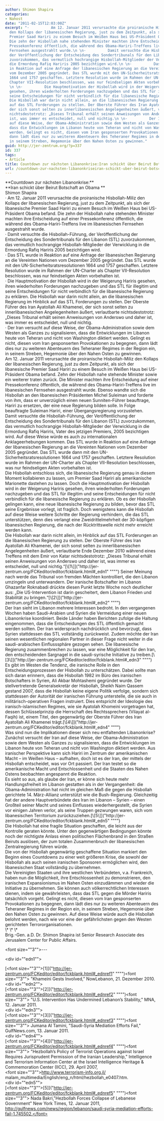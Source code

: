 ```yaml
---
author: Shimon Shapira
categories:
- Nahost
date: "2011-02-15T12:03:00Z"
excerpt: "·          Am 12. Januar 2011 verursachte die proiranische Hisbollah-Miliz
  den Kollaps der libanesischen Regierung, just zu dem Zeitpunkt, als sich der libanesische
  Premier Saad Hariri zu einem Besuch im Weißen Haus bei US-Präsident Obama befand.
  Die zehn der Hisbollah nahe stehenden Minister machten ihre Entscheidung auf einer
  Pressekonferenz öffentlich, die während des Obama-Hariri-Treffens live im libanesischen
  Fernsehen ausgestrahlt wurde.\n \n·          Damit versuchte die Hisbollah-Führung,
  der Veröffentlichung der Entscheidung des Sondertribunals für den Libanon (STL)
  zuvorzukommen, das vermutlich hochrangige Hisbollah-Mitglieder der Verwicklung in
  die Ermordung Rafiq Hariris 2005 bezichtigen wird.\n \n·          Das STL wurde
  in Reaktion auf eine Anfrage der libanesischen Regierung an die Vereinten Nationen
  vom Dezember 2005 gegründet. Das STL wurde mit den UN-Sicherheitsratsresolutionen
  1664 und 1757 geschaffen. Letztere Resolution wurde im Rahmen der UN-Charter als
  Chapter VII-Resolution beschlossen, was nur feindseligen Akten vorbehalten ist.
  \n \n·          Die Hauptmotivation der Hisbollah wird in der Weigerung Hariris
  gesehen, ihren wiederholten Forderungen nachzugeben und das STL für illegitim und
  seine Entscheidungen für nicht verbindlich für die libanesische Regierung zu erklären.
  Die Hisbollah war darin nicht allein, an die libanesischen Regierung im Hinblick
  auf das STL Forderungen zu stellen. Der Oberste Führer des Iran Ayatollah Ali Khamenei,
  der sich sonst selten zu innerlibanesischen Angelegenheiten äußert, verlautbarte
  nichtsdestotrotz: „Dieses Tribunal erhält seinen Anweisungen von Anderswo und daher
  ist, was immer es entscheidet, null und nichtig.\n \n·          Der Iran versucht
  auf diese Weise, der Obama-Administration sowie dem Westen als Ganzes zu signalisieren,
  dass die Entwicklungen im Libanon heute von Teheran und nicht von Washington diktiert
  werden. Gelingt es nicht, diesen vom Iran gesponserten Provokationen zu begegnen,
  dann lädt dies nur zu weiteren Abenteuern des Teheraner Regimes in der Region ein,
  in seinem Streben, Hegemonie über den Nahen Osten zu gewinnen."
guid: http://jer-zentrum.org/?p=337
id: 337
tags:
- Article
title: Countdown zur nächsten Libanonkrise:Iran schickt über Beirut Botschaft an Obama
url: /countdown-zur-nachsten-libanonkriseiran-schickt-uber-beirut-botschaft-an-obama/
---
```


<div align=""center"">**<font size=""3"">Countdown zur nächsten Libanonkrise:</font>**</div><div align=""center"">**<font size=""3"">Iran schickt über Beirut Botschaft an Obama </font>**</div><div align=""center""><font size=""3""> </font></div><div align=""center""><font size=""3"">Shimon Shapira</font></div><div><font size=""3""> </font></div><div><font size=""3""> </font></div><div><font size=""3""><span>·<span> </span></span>Am 12. Januar 2011 verursachte die proiranische Hisbollah-Miliz den Kollaps der libanesischen Regierung, just zu dem Zeitpunkt, als sich der libanesische Premier Saad Hariri zu einem Besuch im Weißen Haus bei US-Präsident Obama befand. Die zehn der Hisbollah nahe stehenden Minister machten ihre Entscheidung auf einer Pressekonferenz öffentlich, die während des Obama-Hariri-Treffens live im libanesischen Fernsehen ausgestrahlt wurde.</font></div><div><font size=""3""> </font></div><div><font size=""3""><span>·<span> </span></span>Damit versuchte die Hisbollah-Führung, der Veröffentlichung der Entscheidung des Sondertribunals für den Libanon (STL) zuvorzukommen, das vermutlich hochrangige Hisbollah-Mitglieder der Verwicklung in die Ermordung Rafiq Hariris 2005 bezichtigen wird.</font></div><div><font size=""3""> </font></div><div><font size=""3""><span>·<span> </span></span>Das STL wurde in Reaktion auf eine Anfrage der libanesischen Regierung an die Vereinten Nationen vom Dezember 2005 gegründet. Das STL wurde mit den UN-Sicherheitsratsresolutionen 1664 und 1757 geschaffen. Letztere Resolution wurde im Rahmen der UN-Charter als Chapter VII-Resolution beschlossen, was nur feindseligen Akten vorbehalten ist. </font></div><div><font size=""3""> </font></div><div><font size=""3""><span>·<span> </span></span>Die Hauptmotivation der Hisbollah wird in der Weigerung Hariris gesehen, ihren wiederholten Forderungen nachzugeben und das STL für illegitim und seine Entscheidungen für nicht verbindlich für die libanesische Regierung zu erklären. Die Hisbollah war darin nicht allein, an die libanesischen Regierung im Hinblick auf das STL Forderungen zu stellen. Der Oberste Führer des Iran Ayatollah Ali Khamenei, der sich sonst selten zu innerlibanesischen Angelegenheiten äußert, verlautbarte nichtsdestotrotz: „Dieses Tribunal erhält seinen Anweisungen von Anderswo und daher ist, was immer es entscheidet, null und nichtig.</font></div><div><font size=""3""> </font></div><div><font size=""3""><span>·<span> </span></span>Der Iran versucht auf diese Weise, der Obama-Administration sowie dem Westen als Ganzes zu signalisieren, dass die Entwicklungen im Libanon heute von Teheran und nicht von Washington diktiert werden. Gelingt es nicht, diesen vom Iran gesponserten Provokationen zu begegnen, dann lädt dies nur zu weiteren Abenteuern des Teheraner Regimes in der Region ein, in seinem Streben, Hegemonie über den Nahen Osten zu gewinnen.</font></div><div><font size=""3""> </font></div><div><font size=""3"">Am 12. Januar 2011 verursachte die proiranische Hisbollah-Miliz den Kollaps der libanesischen Regierung, just zu dem Zeitpunkt, als sich der libanesische Premier Saad Hariri zu einem Besuch im Weißen Haus bei US-Präsident Obama befand. Zehn der Hisbollah nahe stehende Minister sowie ein weiterer traten zurück. Die Minister machten ihre Entscheidung auf einer Pressekonferenz öffentlich, die während des Obama-Hariri-Treffens live im libanesischen Fernsehen ausgestrahlt wurde. Ebenso wandte sich die Hisbollah an den libanesischen Präsidenten Michel Suleiman und forderte von ihm, dass er unverzüglich einen neuen Sunniten-Führer beauftrage, Hariri zu ersetzen, der eine neue Regierung bilden solle. In Folge beauftragte Suleiman Hariri, einer Übergangsregierung vorzustehen.</font></div><div><font size=""3""> </font></div><div><font size=""3"">Damit versuchte die Hisbollah-Führung, der Veröffentlichung der Entscheidung des Sondertribunals für den Libanon (STL) zuvorzukommen, das vermutlich hochrangige Hisbollah-Mitglieder der Verwicklung in die Ermordung Rafiq Hariris, Vater des jetzigen Premiers, 2005 bezichtigen wird. Auf diese Weise würde es auch zu internationalen Anklageerhebungen kommen. Das STL wurde in Reaktion auf eine Anfrage der libanesischen Regierung an die Vereinten Nationen vom Dezember 2005 gegründet. Das STL wurde dann mit den UN-Sicherheitsratsresolutionen 1664 und 1757 geschaffen. Letztere Resolution wurde im Rahmen der UN-Charter als Chapter VII-Resolution beschlossen, was nur feindseligen Akten vorbehalten ist. </font></div><div><font size=""3""> </font></div><div><font size=""3"">Die Hisbollah entschloss sich, die libanesische Regierung genau in diesem Moment kollabieren zu lassen, um Premier Saad Hariri als amerikanische Marionette dastehen zu lassen. Doch die Hauptmotivation der Hisbollah wird in der Weigerung Hariris gesehen, ihren wiederholten Forderungen nachzugeben und das STL für illegitim und seine Entscheidungen für nicht verbindlich für die libanesische Regierung zu erklären. Ob es der Hisbollah gelingen kann, eine neue libanesische Regierung zu bilden, bevor das STL seine Ergebnisse vorlegt, ist fraglich. Doch wenigstens kann die Hisbollah auf diese Weise weitere Schritte der Regierung verhindern, die das STL unterstützen, denn dies verlangt eine Zweidrittelmehrheit der 30-köpfigen libanesischen Regierung, die nach der Rücktrittswelle nicht mehr erreicht werden kann.</font></div><div><font size=""3""> </font></div><div><font size=""3"">Die Hisbollah war darin nicht allein, im Hinblick auf das STL Forderungen an die libanesischen Regierung zu stellen. Der Oberste Führer des Iran Ayatollah Ali Khamenei, der sich sonst selten zu innerlibanesischen Angelegenheiten äußert, verlautbarte Ende Dezember 2010 während eines Treffens mit dem Emir von Katar nichtsdestotrotz: „Dieses Tribunal erhält seinen Anweisungen von Anderswo und daher ist, was immer es entscheidet, null und nichtig.“</font>[<span><span><span><span><font size=""3"">\[1\]</font></span></span></span></span>]("http://jer-zentrum.org/FCKeditor/editor/fckblank.html#_edn1" """")<font size=""3""> Seiner Meinung nach werde das Tribunal von fremden Mächten kontrolliert, die den Libanon umzingeln und unterwandern. Der iranische Botschafter im Libanon Ghazanfar Roknabadi drückte diesen Punkt letzte Woche noch deutlicher aus: „Die US-Intervention ist darin gescheitert, dem Libanon Frieden und Stabilität zu bringen.“</font>[<span><span><span><font size=""3"">\[2\]</font></span></span></span>]("http://jer-zentrum.org/FCKeditor/editor/fckblank.html#_edn2" """")</div><div><font size=""3""> </font></div><div><font size=""3"">Der Iran sieht im Libanon mehrere Interessen bedroht. In den vergangenen Wochen haben Saudi-Arabien und Syrien die Vermeidung einer neuen Libanonkrise koordiniert. Beide Länder haben Berichten zufolge die Haltung eingenommen, dass die Entscheidungen des STL öffentlich gemacht werden sollten. Der Iran widersprach nachdrücklich und bevorzugt, dass Syrien stattdessen das STL vollständig zurückweist. Zudem möchte der Iran seinen wesentlichen regionalen Partner in dieser Frage nicht weiter in die saudi-arabischen Einflusssphäre gezogen sehen. Die libanesische Regierung zusammenbrechen zu lassen, war eine Möglichkeit für den Iran, den entscheidenden Sargnagel in die saudi-syrische Initiative zu treiben.</font>[<span><span><span><span><font size=""3"">\[3\]</font></span></span></span></span>]("http://jer-zentrum.org/FCKeditor/editor/fckblank.html#_edn3" """")</div><div><font size=""3""> </font></div><div><font size=""3"">Es gibt im Westen die Tendenz, die iranische Rolle in den Entscheidungsprozessen der Hisbollah zu unterschätzen. Dabei sollte man sich daran erinnern, dass die Hisbollah 1982 im Büro des iranischen Botschafters in Syrien, Ali Akbar Mohtashemi gegründet wurde. Der stellvertretende Generalsekretär der Hisbollah, Sheikh Naim Qassem gestand 2007, dass die Hisbollah keine eigene Politik verfolge, sondern sich stattdessen der Autorität der iranischen Führung unterstelle, die sie auch in militärisch-operativen Fragen instruiert. Dies entspricht der Ideologie des iranisch-islamischen Regimes, wie sie Ayatolah Khomeini vorgetragen hat, dessen Schlüsselprinzip die Herrschaft des Rechtssprechers (Vilayat al-Faqih) ist, einem Titel, den gegenwärtig der Oberste Führer des Iran Ayatollah Ali Khamenei trägt.</font>[<span><span><span><span><font size=""3"">\[4\]</font></span></span></span></span>]("http://jer-zentrum.org/FCKeditor/editor/fckblank.html#_edn4" """")</div><div><font size=""3""> </font></div><div><font size=""3"">Was sind nun die Implikationen dieser sich neu entfaltenden Libanonkrise? Zunächst versucht der Iran auf diese Weise, der Obama-Administration sowie dem Westen als Ganzes zu signalisieren, dass die Entwicklungen im Libanon heute von Teheran und nicht von Washington diktiert werden. Aus iranischer Perspektive kann sich Hariri im Zentrum der amerikanischen Macht – im Weißen Haus – aufhalten, doch ist es der Iran, der mittels der Hisbollah entscheidet, was vor Ort passiert. Der Iran testet so die amerikanische Macht und Entschlossenheit und die Staaten des Nahen Ostens beobachten angespannt die Reaktion.</font></div><div><font size=""3"">Es sieht so aus, als glaube der Iran, er könne sich heute mehr Handlungsfreiheit im Libanon gestatten als in der Vergangenheit: die Obama-Administration hat nicht im gleichen Maß die gegen die Hisbollah gerichtete 14. März-Allianz unterstützt wie die Bush-Regierung. Gleichzeitig hat der andere Hauptverbündete des Iran im Libanon – Syrien – einen Großteil seiner Macht und seines Einflusses wiederhergestellt, die Syrien vor einigen Jahren verlor, als seine Truppen gezwungen waren, sich vom libanesischen Territorium zurückzuziehen.</font>[<span><span><span><span><font size=""3"">\[5\]</font></span></span></span></span>]("http://jer-zentrum.org/FCKeditor/editor/fckblank.html#_edn5" """")</div><div><font size=""3""> </font></div><div><font size=""3"">Die Hisbollah hat eine fragile Situation geschaffen, die leicht aus der Kontrolle geraten könnte. Unter den gegenwärtigen Bedingungen könnte noch der nichtigste Anlass einen politischen Flächenbrand in den Straßen Beiruts auslösen, der zum totalen Zusammenbruch der libanesischen Zentralregierung führen würde.</font></div><div><font size=""3""> </font></div><div><font size=""3"">Die von der Hisbollah gegenwärtig geschaffene Situation markiert den Beginn eines Countdowns zu einer weit größeren Krise, die sowohl der Hisbollah als auch seinen iranischen Sponsoren ermöglichen wird, den libanesischen Staat vollständig zu übernehmen.</font></div><div><font size=""3""> </font></div><div><font size=""3"">Die Vereinigten Staaten und ihre westlichen Verbündeten, v.a. Frankreich, haben nun die Möglichkeit, ihre Entschlossenheit zu demonstrieren, den iranischen Expansionismus im Nahen Osten einzudämmen und wieder die Initiative zu übernehmen. Sie können auch völkerrechtlichen Interessen dienen, indem sie gewährleisten, dass das STL gegen die Mörder Hariris tatsächlich vorgeht. Gelingt es nicht, diesen vom Iran gesponserten Provokationen zu begegnen, dann lädt dies nur zu weiteren Abenteuern des Teheraner Regimes in der Region ein, in seinem Streben, Hegemonie über den Nahen Osten zu gewinnen. Auf diese Weise würde auch die Hisbollah belohnt werden, nach wie vor eine der gefährlichsten gegen den Westen gerichteten Terrororganisationen.</font></div><div><font size=""3""> </font></div><div><font size=""3""> </font></div><div align=""center""><font size=""3"">\*<span> \* \*</span></font></div><div><font size=""3""> </font></div><div><font size=""3"">Brig.-Gen. a.D. Dr. Shimon Shapira ist Senior Research Associate des Jerusalem Center for Public Affairs.</font></div><div><font size=""3""> </font></div><div>  
  
<font size=""3"">---

</font><div id=""edn1""><div>[<span><span><span><span><font size=""3"">\[1\]</font></span></span></span></span>]("http://jer-zentrum.org/FCKeditor/editor/fckblank.html#_ednref1" """")<font size=""3""> "Khameini Gests Involved," NowLebanon, 21. Dezember 2010.</font></div></div><div id=""edn2""><div>[<span><span><span><span><font size=""3"">\[2\]</font></span></span></span></span>]("http://jer-zentrum.org/FCKeditor/editor/fckblank.html#_ednref2" """")<font size=""3""> "U.S. Intervention Has Undermined Lebanon’s Stability," MNA, 12. Januar 2011.</font></div></div><div id=""edn3""><div>[<span><span><span><span><font size=""3"">\[3\]</font></span></span></span></span>]("http://jer-zentrum.org/FCKeditor/editor/fckblank.html#_ednref3" """")<font size=""3""> Jumana Al Tamini, "Saudi-Syria Mediation Efforts Fail," GulfNews.com, 13. Januar 2011.</font></div></div><div id=""edn4""><div>[<span><span><span><span><font size=""3"">\[4\]</font></span></span></span></span>]("http://jer-zentrum.org/FCKeditor/editor/fckblank.html#_ednref4" """")<font size=""3""> "Hezbollah’s Policy of Terrorist Operations against Israel Requires Jurisprudent Permission of the Iranian Leadership," Intelligence and Terrorism Information Center at the Israel Intelligence Heritage &amp; Commemoration Center (IICC), 29. April 2007,</font></div><div><font size=""3"">http://www.terrorism-info.org.il/ malam\_multimedia/English/eng\_n/html/hezbollah\_e0407.htm.</font></div></div><div id=""edn5""><div>[<span><span><span><span><font size=""3"">\[5\]</font></span></span></span></span>]("http://jer-zentrum.org/FCKeditor/editor/fckblank.html#_ednref5" """")<font size=""3""> Nada Bakri,"Hezbollah Forces Collapse of Lebanese Government" New York Times, 12. Januar 2011, http://gulfnews.com/news/region/lebanon/saudi-syria-mediation-efforts-fail-1.745502.</font></div></div></div>